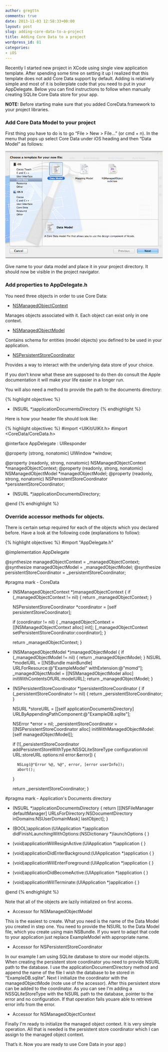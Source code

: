 ```yaml
---
author: gregttn
comments: true
date: 2013-11-03 12:58:33+00:00
layout: post
slug: adding-core-data-to-a-project
title: Adding Core Data to a project
wordpress_id: 81
categories:
- iOS
---
```


Recently I started new project in XCode using single view application template. After spending some time on setting it up I realized that this template does not add Core Data support by default. Adding is relatively simple and most of it is boilerplate code that you need to put in your AppDelegate. Below you can find instructions to follow when manually creating SQLite Core Data store for your app.

**NOTE:** Before starting make sure that you added CoreData.framework to your project libraries.

### Add Core Data Model to your project

First thing you have to do is to go “File > New > File…” (or cmd + n). In the menu that pops up select Core Data under iOS heading and then “Data Model” as follows:


[![Screen Shot 2013-11-02 at 20.26.13](/assets/images/2013/11/Screen-Shot-2013-11-02-at-20.26.13.png)](/assets/images/2013/11/Screen-Shot-2013-11-02-at-20.26.13.png)


Give name to your data model and place it in your project directory. It should now be visible in the project navigator.

### Add properties to AppDelegate.h

You need three objects in order to use Core Data:



	
  * [NSManagedObjectContext](https://developer.apple.com/library/mac/documentation/Cocoa/Reference/CoreDataFramework/Classes/NSManagedObjectContext_Class/NSManagedObjectContext.html)


Manages objects associated with it. Each object can exist only in one context.

	
  * [NSManagedObjectModel](https://developer.apple.com/library/mac/documentation/cocoa/reference/CoreDataFramework/Classes/NSManagedObjectModel_Class/Reference/Reference.html)


Contains schema for entities (model objects) you defined to be used in your application.

	
  * [NSPersistentStoreCoordinator](https://developer.apple.com/library/mac/documentation/Cocoa/Reference/CoreDataFramework/Classes/NSPersistentStoreCoordinator_Class/NSPersistentStoreCoordinator.html)


Provides a way to interact with the underlying data store of your choice.

If you don’t know what these are supposed to do then do consult the Apple documentation it will make your life easier in a longer run.

You will also need a method to provide the path to the documents directory:

{% highlight objectivec %}
- (NSURL *)applicationDocumentsDirectory
{% endhighlight %}

Here is how your header file should look like:

{% highlight objectivec %}
#import <UIKit/UIKit.h>
#import <CoreData/CoreData.h>
 
@interface AppDelegate : UIResponder <UIApplicationDelegate>
 
@property (strong, nonatomic) UIWindow *window;
 
@property (readonly, strong, nonatomic) NSManagedObjectContext *managedObjectContext;
@property (readonly, strong, nonatomic) NSManagedObjectModel *managedObjectModel;
@property (readonly, strong, nonatomic) NSPersistentStoreCoordinator *persistentStoreCoordinator;
 
- (NSURL *)applicationDocumentsDirectory;
 
@end
{% endhighlight %}

### Override accessor methods for objects.

There is certain setup required for each of the objects which you declared before. Have a look at the following code (explanations to follow):

{% highlight objectivec %}
#import "AppDelegate.h"
 
 
@implementation AppDelegate
 
@synthesize managedObjectContext = _managedObjectContext;
@synthesize managedObjectModel = _managedObjectModel;
@synthesize persistentStoreCoordinator = _persistentStoreCoordinator;
 
#pragma mark - CoreData
- (NSManagedObjectContext *)managedObjectContext
{
    if (_managedObjectContext != nil) {
        return _managedObjectContext;
    }
    
    NSPersistentStoreCoordinator *coordinator = [self persistentStoreCoordinator];
    
    if (coordinator != nil) {
        _managedObjectContext = [[NSManagedObjectContext alloc] init];
        [_managedObjectContext setPersistentStoreCoordinator:coordinator];
    }
    
    return _managedObjectContext;
}
 
- (NSManagedObjectModel *)managedObjectModel
{
    if (_managedObjectModel != nil) {
        return _managedObjectModel;
    }
    NSURL *modelURL = [[NSBundle mainBundle] URLForResource:@"ExampleModel" withExtension:@"momd"];
    _managedObjectModel = [[NSManagedObjectModel alloc] initWithContentsOfURL:modelURL];
    return _managedObjectModel;
}
 
- (NSPersistentStoreCoordinator *)persistentStoreCoordinator
{
    if (_persistentStoreCoordinator != nil) {
        return _persistentStoreCoordinator;
    }
    
    NSURL *storeURL = [[self applicationDocumentsDirectory] URLByAppendingPathComponent:@"ExampleDB.sqlite"];
    
    NSError *error = nil;
    _persistentStoreCoordinator = [[NSPersistentStoreCoordinator alloc] initWithManagedObjectModel:[self managedObjectModel]];
    
    if (![_persistentStoreCoordinator addPersistentStoreWithType:NSSQLiteStoreType configuration:nil URL:storeURL options:nil error:&error]) {
 
        NSLog(@"Error %@, %@", error, [error userInfo]);
        abort();
    }
    
    return _persistentStoreCoordinator;
}
 
#pragma mark - Application's Documents directory
- (NSURL *)applicationDocumentsDirectory
{
    return [[[NSFileManager defaultManager] URLsForDirectory:NSDocumentDirectory inDomains:NSUserDomainMask] lastObject];
}
 
- (BOOL)application:(UIApplication *)application didFinishLaunchingWithOptions:(NSDictionary *)launchOptions
{
}
                                                        
- (void)applicationWillResignActive:(UIApplication *)application
{
}
 
- (void)applicationDidEnterBackground:(UIApplication *)application
{
}
 
- (void)applicationWillEnterForeground:(UIApplication *)application
{
}
 
- (void)applicationDidBecomeActive:(UIApplication *)application
{
}
 
- (void)applicationWillTerminate:(UIApplication *)application
{
}
 
@end
{% endhighlight %}

Note that all of the objects are lazily initialized on first access.

* Accessor for NSManagedObjectModel

This is the easiest to create. What you need is the name of the Data Model you created in step one. You need to provide the NSURL to the Data Model file, which you create using main NSBundle. If you want to adapt that code to your application just replace ExampleModel with appropriate name.

* Accessor for NSPersistentStoreCoordinator

In our example I am using SQLite database to store our model objects. When creating the persistent store coordinator you need to provide NSURL path to the database. I use the applicationDocumentDirectory method and append the name of the file I wish the database to be stored in “ExampleDB.sqlite”. Next I initialize the coordinator with the managedObjectMode (note use of the accessor). After this persistent store can be added to the coordinator. As you can see I'm adding a NSSQLiteStoreType with the NSURL path to the database, pointer to the error and no configuration. If that operation fails youare able to retrieve error info from the error.

* Accessor for NSManagedObjectContext

Finally I'm ready to initialize the managed object context. It is very simple operation. All that is needed is the persistent store coordinator which I can assign to the managed object context.

That’s it. Now you are ready to use Core Data in your app:)
